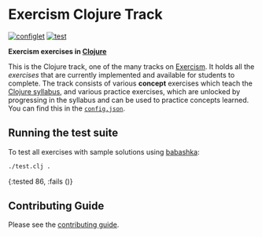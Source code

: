 # Exercism Clojure Track

[![configlet](https://github.com/exercism/clojure/workflows/configlet/badge.svg)](https://github.com/exercism/clojure/actions?query=workflow%3Aconfiglet) 
[![test](https://github.com/exercism/clojure/workflows/test/badge.svg)](https://github.com/exercism/clojure/actions?query=workflow%3Atest)

**Exercism exercises in [Clojure](https://clojure.org/)**

This is the Clojure track, one of the many tracks on [Exercism][web-exercism].
It holds all the _exercises_ that are currently implemented and available for students to complete.
The track consists of various **concept** exercises which teach the [Clojure syllabus][web-syllabus], and various practice exercises, which are unlocked by progressing in the syllabus and can be used to practice concepts learned.
You can find this in the [`config.json`][file-config].

## Running the test suite

To test all exercises with sample solutions using [babashka](https://babashka.org/):

```bash
./test.clj .
```
{:tested 86, :fails ()}

## Contributing Guide

Please see the [contributing guide](https://exercism.org/docs/building).

[web-exercism]: https://exercism.org
[web-syllabus]: https://exercism.org/tracks/clojure/concepts
[file-config]: https://github.com/exercism/clojure/blob/main/config.json